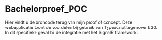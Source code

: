 # Bachelorproef_POC
Hier vindt u de broncode terug van mijn proof of concept. Deze webapplicatie toont de voordelen bij gebruik van Typescript tegenover ES6. 
In dit specifieke geval bij de integratie met het SignalR framework. 
